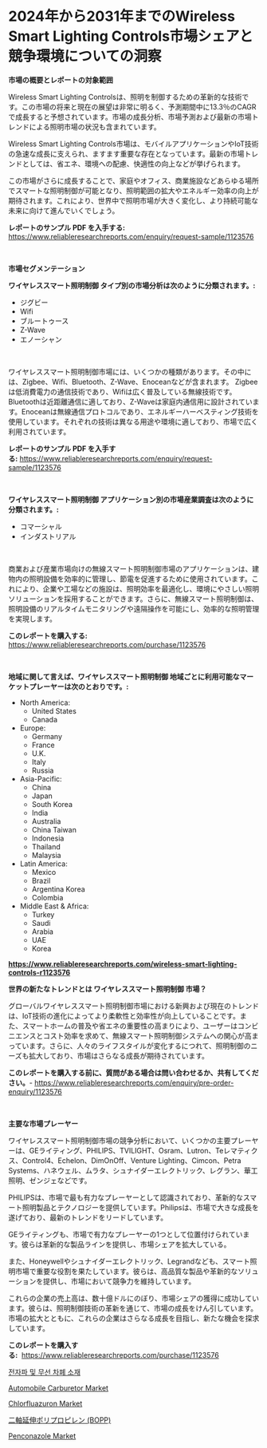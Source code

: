 <p><h1>2024年から2031年までのWireless Smart Lighting Controls市場シェアと競争環境についての洞察</h1></p><p><strong>市場の概要とレポートの対象範囲</strong></p>
<p><p>Wireless Smart Lighting Controlsは、照明を制御するための革新的な技術です。この市場の将来と現在の展望は非常に明るく、予測期間中に13.3％のCAGRで成長すると予想されています。市場の成長分析、市場予測および最新の市場トレンドによる照明市場の状況も含まれています。</p><p>Wireless Smart Lighting Controls市場は、モバイルアプリケーションやIoT技術の急速な成長に支えられ、ますます重要な存在となっています。最新の市場トレンドとしては、省エネ、環境への配慮、快適性の向上などが挙げられます。</p><p>この市場がさらに成長することで、家庭やオフィス、商業施設などあらゆる場所でスマートな照明制御が可能となり、照明範囲の拡大やエネルギー効率の向上が期待されます。これにより、世界中で照明市場が大きく変化し、より持続可能な未来に向けて進んでいくでしょう。</p></p>
<p><strong>レポートのサンプル PDF を入手する:</strong> <a href="https://www.reliableresearchreports.com/enquiry/request-sample/1123576">https://www.reliableresearchreports.com/enquiry/request-sample/1123576</a></p>
<p>&nbsp;</p>
<p><strong>市場セグメンテーション</strong></p>
<p><strong>ワイヤレススマート照明制御 タイプ別の市場分析は次のように分類されます。:</strong></p>
<p><ul><li>ジグビー</li><li>Wifi</li><li>ブルートゥース</li><li>Z-Wave</li><li>エノーシャン</li></ul></p>
<p>&nbsp;</p>
<p><p>ワイヤレススマート照明制御市場には、いくつかの種類があります。その中には、Zigbee、Wifi、Bluetooth、Z-Wave、Enoceanなどが含まれます。 Zigbeeは低消費電力の通信技術であり、Wifiは広く普及している無線技術です。 Bluetoothは近距離通信に適しており、Z-Waveは家庭内通信用に設計されています。Enoceanは無線通信プロトコルであり、エネルギーハーベスティング技術を使用しています。それぞれの技術は異なる用途や環境に適しており、市場で広く利用されています。</p></p>
<p><strong>レポートのサンプル PDF を入手する:</strong>&nbsp;<a href="https://www.reliableresearchreports.com/enquiry/request-sample/1123576">https://www.reliableresearchreports.com/enquiry/request-sample/1123576</a></p>
<p>&nbsp;</p>
<p><strong> ワイヤレススマート照明制御 アプリケーション別の市場産業調査は次のように分類されます。:</strong></p>
<p><ul><li>コマーシャル</li><li>インダストリアル</li></ul></p>
<p>&nbsp;</p>
<p><p>商業および産業市場向けの無線スマート照明制御市場のアプリケーションは、建物内の照明設備を効率的に管理し、節電を促進するために使用されています。これにより、企業や工場などの施設は、照明効率を最適化し、環境にやさしい照明ソリューションを採用することができます。さらに、無線スマート照明制御は、照明設備のリアルタイムモニタリングや遠隔操作を可能にし、効率的な照明管理を実現します。</p></p>
<p><strong>このレポートを購入する:</strong>&nbsp; <a href="https://www.reliableresearchreports.com/purchase/1123576">https://www.reliableresearchreports.com/purchase/1123576</a></p>
<p>&nbsp;</p>
<p><strong>地域に関して言えば、ワイヤレススマート照明制御 地域ごとに利用可能なマーケットプレーヤーは次のとおりです。:</strong></p>
<p><ul>
    <li>
        North America:
        <ul>
            <li>United States</li>
            <li>Canada</li>
        </ul>
    </li>
    <li>
        Europe:
        <ul>
            <li>Germany</li>
            <li>France</li>
            <li>U.K.</li>
            <li>Italy</li>
            <li>Russia</li>
        </ul>
    </li>
    <li>
        Asia-Pacific:
        <ul>
            <li>China</li>
            <li>Japan</li>
            <li>South Korea</li>
            <li>India</li>
            <li>Australia</li>
            <li>China Taiwan</li>
            <li>Indonesia</li>
            <li>Thailand</li>
            <li>Malaysia</li>
        </ul>
    </li>
    <li>
        Latin America:
        <ul>
            <li>Mexico</li>
            <li>Brazil</li>
            <li>Argentina Korea</li>
            <li>Colombia</li>
        </ul>
    </li>
    <li>
        Middle East & Africa:
        <ul>
            <li>Turkey</li>
            <li>Saudi</li>
            <li>Arabia</li>
            <li>UAE</li>
            <li>Korea</li>
        </ul>
    </li>
    </ul></p>
<p><strong><a href="https://www.reliableresearchreports.com/wireless-smart-lighting-controls-r1123576">https://www.reliableresearchreports.com/wireless-smart-lighting-controls-r1123576</a></strong>&nbsp;</p>
<p><strong>世界の新たなトレンドとは ワイヤレススマート照明制御 市場？</strong></p>
<p><p>グローバルワイヤレススマート照明制御市場における新興および現在のトレンドは、IoT技術の進化によってより柔軟性と効率性が向上していることです。また、スマートホームの普及や省エネの重要性の高まりにより、ユーザーはコンビニエンスとコスト効率を求めて、無線スマート照明制御システムへの関心が高まっています。さらに、人々のライフスタイルが変化するにつれて、照明制御のニーズも拡大しており、市場はさらなる成長が期待されています。</p></p>
<p><strong>このレポートを購入する前に、質問がある場合は問い合わせるか、共有してください。</strong>- <a href="https://www.reliableresearchreports.com/enquiry/pre-order-enquiry/1123576">https://www.reliableresearchreports.com/enquiry/pre-order-enquiry/1123576</a></p>
<p>&nbsp;</p>
<p><strong>主要な市場プレーヤー</strong></p>
<p><p>ワイヤレススマート照明制御市場の競争分析において、いくつかの主要プレーヤーは、GEライティング、PHILIPS、TVILIGHT、Osram、Lutron、Teレマティクス、Control4、Echelon、DimOnOff、Venture Lighting、Cimcon、Petra Systems、ハネウェル、ムラタ、シュナイダーエレクトリック、レグラン、華工照明、ゼンジェなどです。</p><p>PHILIPSは、市場で最も有力なプレーヤーとして認識されており、革新的なスマート照明製品とテクノロジーを提供しています。Philipsは、市場で大きな成長を遂げており、最新のトレンドをリードしています。</p><p>GEライティングも、市場で有力なプレーヤーの1つとして位置付けられています。彼らは革新的な製品ラインを提供し、市場シェアを拡大している。</p><p>また、Honeywellやシュナイダーエレクトリック、Legrandなども、スマート照明市場で重要な役割を果たしています。彼らは、高品質な製品や革新的なソリューションを提供し、市場において競争力を維持しています。</p><p>これらの企業の売上高は、数十億ドルにのぼり、市場シェアの獲得に成功しています。彼らは、照明制御技術の革新を通じて、市場の成長をけん引しています。市場の拡大とともに、これらの企業はさらなる成長を目指し、新たな機会を探求しています。</p></p>
<p><strong>このレポートを購入する:</strong>&nbsp;&nbsp;<a href="https://www.reliableresearchreports.com/purchase/1123576">https://www.reliableresearchreports.com/purchase/1123576</a></p>
<p><p><a href="https://github.com/Gregost89076vddcv/Market-Research-Report-List-1/blob/main/3841681114021.md">전자파 및 무선 차폐 소재</a></p><p><a href="https://issuu.com/reportprime-2/docs/automobile-carburetor-market-size-2030.pptx">Automobile Carburetor Market</a></p><p><a href="https://github.com/ruddyyedelwadw/Market-Research-Report-List-3/blob/main/chlorfluazuron-market.md">Chlorfluazuron Market</a></p><p><a href="https://github.com/RudyBoyer2017/Market-Research-Report-List-1/blob/main/3407335121985.md">二軸延伸ポリプロピレン (BOPP)</a></p><p><a href="https://github.com/lorenzaSchmeler/Market-Research-Report-List-1/blob/main/penconazole-market.md">Penconazole Market</a></p></p>